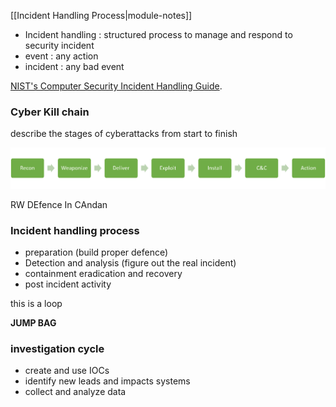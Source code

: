 
[[Incident Handling Process|module-notes]]

- Incident handling : structured process to manage and respond to security incident 
- event : any action 
- incident : any bad event


[NIST's Computer Security Incident Handling Guide](https://nvlpubs.nist.gov/nistpubs/SpecialPublications/NIST.SP.800-61r3.pdf).


### Cyber Kill chain

describe the stages of cyberattacks from start to finish 

![Cyber kill chain](../attachments/Pasted%20image%2020250805182611.png)

RW
DEfence
In 
CAndan

### Incident handling process

- preparation (build proper defence)
- Detection and analysis (figure out the real incident)
- containment eradication and recovery
- post incident activity

this is a loop 

**JUMP BAG**
### investigation cycle
- create and use IOCs
- identify new leads and impacts systems
- collect and analyze data